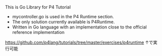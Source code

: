 This is Go Library for P4 Tutorial 

* mycontroller.go is used in the P4 Runtime section.
* The only solution currently available is P4Runtime.
* Written in Go language with an implementation close to the official reference implementation

https://github.com/p4lang/tutorials/tree/master/exercises/p4runtime
↑で実行可能
